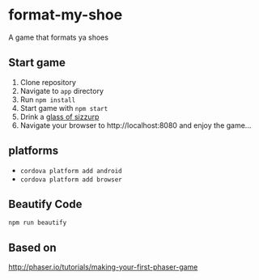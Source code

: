 # format-my-shoe

A game that formats ya shoes

## Start game

1. Clone repository
2. Navigate to `app` directory
3. Run `npm install`
4. Start game with `npm start`
5. Drink a [glass of sizzurp](https://en.wikipedia.org/wiki/Purple_drank)
6. Navigate your browser to http://localhost:8080 and enjoy the game...

## platforms

* `cordova platform add android`
* `cordova platform add browser`

## Beautify Code

`npm run beautify`

## Based on

http://phaser.io/tutorials/making-your-first-phaser-game

